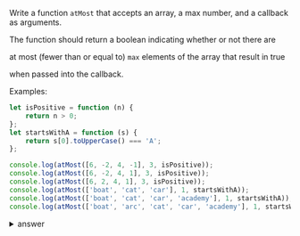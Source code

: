 
Write a function `atMost` that accepts an array, a max number, and a callback as arguments. 

The function should return a boolean indicating whether or not there are

at most (fewer than or equal to) `max` elements of the array that result in true

when passed into the callback.

Examples:

```js
let isPositive = function (n) {
    return n > 0;
};
let startsWithA = function (s) {
    return s[0].toUpperCase() === 'A';
};

console.log(atMost([6, -2, 4, -1], 3, isPositive));                             // true
console.log(atMost([6, -2, 4, 1], 3, isPositive));                              // true
console.log(atMost([6, 2, 4, 1], 3, isPositive));                               // false
console.log(atMost(['boat', 'cat', 'car'], 1, startsWithA));                    // true
console.log(atMost(['boat', 'cat', 'car', 'academy'], 1, startsWithA));         // true
console.log(atMost(['boat', 'arc', 'cat', 'car', 'academy'], 1, startsWithA));  // false
```



<details>

  <summary>answer</summary>
  
  ```js

let atMost = function(array,max,cb) {
    let count = 0;
    for (let i=0;i<array.length;i++){
        let el = array[i];
        if (cb(el)) {
            count++;
        }
    }
    return count<=max;
};
  
  ```
</details>
